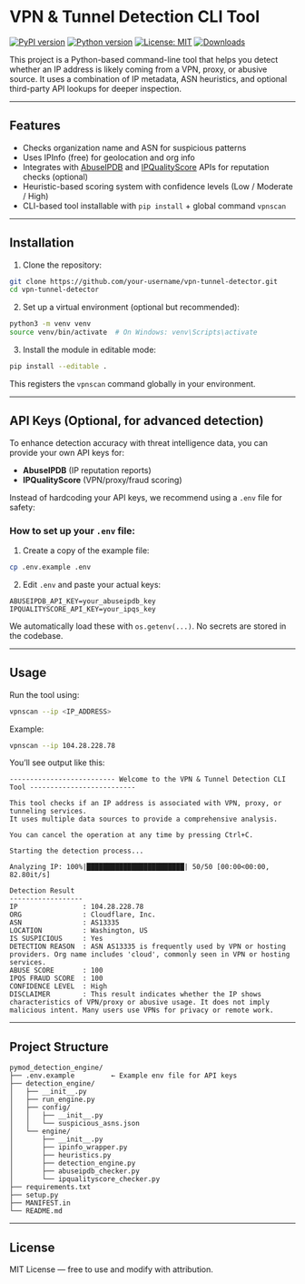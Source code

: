 # VPN & Tunnel Detection CLI Tool

[![PyPI version](https://img.shields.io/pypi/v/detection_engine)](https://pypi.org/project/detection_engine/)
[![Python version](https://img.shields.io/pypi/pyversions/detection_engine)](https://pypi.org/project/detection_engine/)
[![License: MIT](https://img.shields.io/badge/License-MIT-yellow.svg)](https://opensource.org/licenses/MIT)
[![Downloads](https://static.pepy.tech/badge/detection_engine)](https://pepy.tech/project/detection_engine)

This project is a Python-based command-line tool that helps you detect whether an IP address is likely coming from a VPN, proxy, or abusive source. It uses a combination of IP metadata, ASN heuristics, and optional third-party API lookups for deeper inspection.

---

## Features
- Checks organization name and ASN for suspicious patterns
- Uses IPInfo (free) for geolocation and org info
- Integrates with [AbuseIPDB](https://www.abuseipdb.com/) and [IPQualityScore](https://ipqualityscore.com/) APIs for reputation checks (optional)
- Heuristic-based scoring system with confidence levels (Low / Moderate / High)
- CLI-based tool installable with `pip install` + global command `vpnscan`

---

## Installation
1. Clone the repository:
```bash
git clone https://github.com/your-username/vpn-tunnel-detector.git
cd vpn-tunnel-detector
```

2. Set up a virtual environment (optional but recommended):
```bash
python3 -m venv venv
source venv/bin/activate  # On Windows: venv\Scripts\activate
```

3. Install the module in editable mode:
```bash
pip install --editable .
```

This registers the `vpnscan` command globally in your environment.

---

## API Keys (Optional, for advanced detection)
To enhance detection accuracy with threat intelligence data, you can provide your own API keys for:
- **AbuseIPDB** (IP reputation reports)
- **IPQualityScore** (VPN/proxy/fraud scoring)

Instead of hardcoding your API keys, we recommend using a `.env` file for safety:

### How to set up your `.env` file:
1. Create a copy of the example file:
```bash
cp .env.example .env
```
2. Edit `.env` and paste your actual keys:
```
ABUSEIPDB_API_KEY=your_abuseipdb_key
IPQUALITYSCORE_API_KEY=your_ipqs_key
```

We automatically load these with `os.getenv(...)`. No secrets are stored in the codebase.

---

## Usage
Run the tool using:
```bash
vpnscan --ip <IP_ADDRESS>
```
Example:
```bash
vpnscan --ip 104.28.228.78
```

You’ll see output like this:
```
-------------------------- Welcome to the VPN & Tunnel Detection CLI Tool --------------------------

This tool checks if an IP address is associated with VPN, proxy, or tunneling services.
It uses multiple data sources to provide a comprehensive analysis.

You can cancel the operation at any time by pressing Ctrl+C.

Starting the detection process...

Analyzing IP: 100%|████████████████████████| 50/50 [00:00<00:00, 82.80it/s]

Detection Result
------------------
IP                : 104.28.228.78
ORG               : Cloudflare, Inc.
ASN               : AS13335
LOCATION          : Washington, US
IS SUSPICIOUS     : Yes
DETECTION REASON  : ASN AS13335 is frequently used by VPN or hosting providers. Org name includes 'cloud', commonly seen in VPN or hosting services.
ABUSE SCORE       : 100
IPQS FRAUD SCORE  : 100
CONFIDENCE LEVEL  : High
DISCLAIMER        : This result indicates whether the IP shows characteristics of VPN/proxy or abusive usage. It does not imply malicious intent. Many users use VPNs for privacy or remote work.
```

---

## Project Structure
```
pymod_detection_engine/
├── .env.example         ← Example env file for API keys
├── detection_engine/
│   ├── __init__.py
│   ├── run_engine.py
│   ├── config/
│   │   ├── __init__.py
│   │   └── suspicious_asns.json
│   └── engine/
│       ├── __init__.py
│       ├── ipinfo_wrapper.py
│       ├── heuristics.py
│       ├── detection_engine.py
│       ├── abuseipdb_checker.py
│       └── ipqualityscore_checker.py
├── requirements.txt
├── setup.py
├── MANIFEST.in
└── README.md
```

---

## License
MIT License — free to use and modify with attribution.
